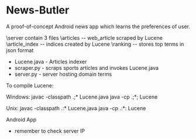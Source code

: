 News-Butler
===========
A proof-of-concept Android news app which learns the preferences of user.


\server contain 3 files
  \articles -- web_article scraped by Lucene 
  \article_index -- indices created by Lucene
  \ranking -- stores top terms in json format
  - Lucene.java - Articles indexer
  - scraper.py - scraps sports articles and invokes Lucene.java
  - server.py - server hosting domain terms
  
To compile Lucene:

Windows:
javac -classpath .;* Lucene.java
java -cp .;*; Lucene 

Unix:
javac -classpath .:* Lucene.java
java -cp .:*: Lucene 



Android App
  - remember to check server IP
